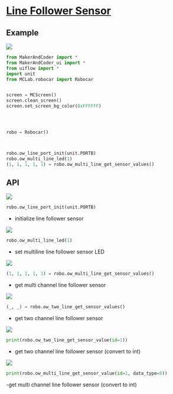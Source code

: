 # [Line Follower Sensor](/en/unit/color)

## Example

<img class="blockly_svg" src="https://upload.wikimedia.org/wikipedia/commons/thumb/5/5b/Insert_image_here.svg/2560px-Insert_image_here.svg.png">

```python
from MakerAndCoder import *
from MakerAndCoder_ui import *
from uiflow import *
import unit
from MCLab.robocar import Robocar


screen = MCScreen()
screen.clean_screen()
screen.set_screen_bg_color(0xFFFFFF)




robo = Robocar()



robo.ow_line_port_init(unit.PORTB)
robo.ow_multi_line_led(1)
(1, 1, 1, 1, 1) = robo.ow_multi_line_get_sensor_values()
```

## API

<img class="blockly_svg" src="https://upload.wikimedia.org/wikipedia/commons/thumb/5/5b/Insert_image_here.svg/2560px-Insert_image_here.svg.png">

```python
robo.ow_line_port_init(unit.PORTB)
```

- initialize line follower sensor

<img class="blockly_svg" src="https://upload.wikimedia.org/wikipedia/commons/thumb/5/5b/Insert_image_here.svg/2560px-Insert_image_here.svg.png">

```python
robo.ow_multi_line_led(1)
```

- set multiline line follower sensor LED


<img class="blockly_svg" src="https://upload.wikimedia.org/wikipedia/commons/thumb/5/5b/Insert_image_here.svg/2560px-Insert_image_here.svg.png">

```python
(1, 1, 1, 1, 1) = robo.ow_multi_line_get_sensor_values()
```

- get multi channel line follower sensor

<img class="blockly_svg" src="https://upload.wikimedia.org/wikipedia/commons/thumb/5/5b/Insert_image_here.svg/2560px-Insert_image_here.svg.png">

```python
(_, _) = robo.ow_two_line_get_sensor_values()
```

- get two channel line follower sensor

<img class="blockly_svg" src="https://upload.wikimedia.org/wikipedia/commons/thumb/5/5b/Insert_image_here.svg/2560px-Insert_image_here.svg.png">

```python
print(robo.ow_two_line_get_sensor_value(id=1))
```

- get two channel line follower sensor (convert to int)

<img class="blockly_svg" src="https://upload.wikimedia.org/wikipedia/commons/thumb/5/5b/Insert_image_here.svg/2560px-Insert_image_here.svg.png">

```python
print(robo.ow_multi_line_get_sensor_value(id=1, data_type=0))
```

-get multi channel line follower sensor (convert to int)
